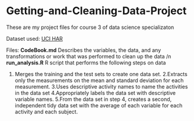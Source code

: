 # Getting-and-Cleaning-Data-Project
These are my project files for course 3 of data science specializaton

Dataset used:
[UCI HAR](https://d396qusza40orc.cloudfront.net/getdata%2Fprojectfiles%2FUCI%20HAR%20Dataset.zip)

Files:
**CodeBook.md** Describes the variables, the data, and any transformations or work that was performed to clean up the data /n
**run_analysis.R** R script that performs the following steps on data
1. Merges the training and the test sets to create one data set.
2.Extracts only the measurements on the mean and standard deviation for each measurement.
3.Uses descriptive activity names to name the activities in the data set
4.Appropriately labels the data set with descriptive variable names.
5.From the data set in step 4, creates a second, independent tidy data set with the average of each variable for each activity and each subject.
